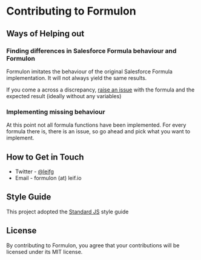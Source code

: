 # Contributing to Formulon

## Ways of Helping out

### Finding differences in Salesforce Formula behaviour and Formulon

Formulon imitates the behaviour of the original Salesforce Formula implementation. It will not always yield the same results.

If you come a across a discrepancy, [raise an issue](https://github.com/leifg/formulon/issues/new) with the formula and the expected result (ideally without any variables)

### Implementing missing behaviour

At this point not all formula functions have been implemented. For every formula there is, there is an issue, so go ahead and pick what you want to implement.

## How to Get in Touch

* Twitter - [@leifg](https://twitter.com/leifg)
* Email - formulon (at) leif.io

## Style Guide

This project adopted the [Standard JS](https://github.com/feross/standard) style guide

## License

By contributing to Formulon, you agree that your contributions will be licensed under its MIT license.
